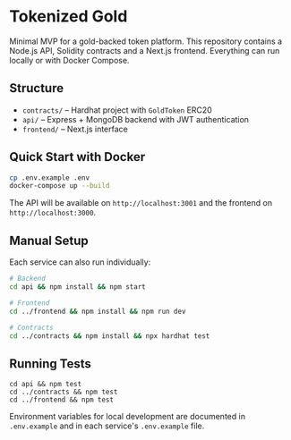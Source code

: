 # Tokenized Gold

Minimal MVP for a gold-backed token platform. This repository contains a Node.js API, Solidity contracts and a Next.js frontend. Everything can run locally or with Docker Compose.

## Structure
- `contracts/` – Hardhat project with `GoldToken` ERC20
- `api/` – Express + MongoDB backend with JWT authentication
- `frontend/` – Next.js interface

## Quick Start with Docker

```bash
cp .env.example .env
docker-compose up --build
```

The API will be available on `http://localhost:3001` and the frontend on `http://localhost:3000`.

## Manual Setup

Each service can also run individually:

```bash
# Backend
cd api && npm install && npm start

# Frontend
cd ../frontend && npm install && npm run dev

# Contracts
cd ../contracts && npm install && npx hardhat test
```

## Running Tests

```
cd api && npm test
cd ../contracts && npm test
cd ../frontend && npm test
```

Environment variables for local development are documented in `.env.example` and in each service's `.env.example` file.

